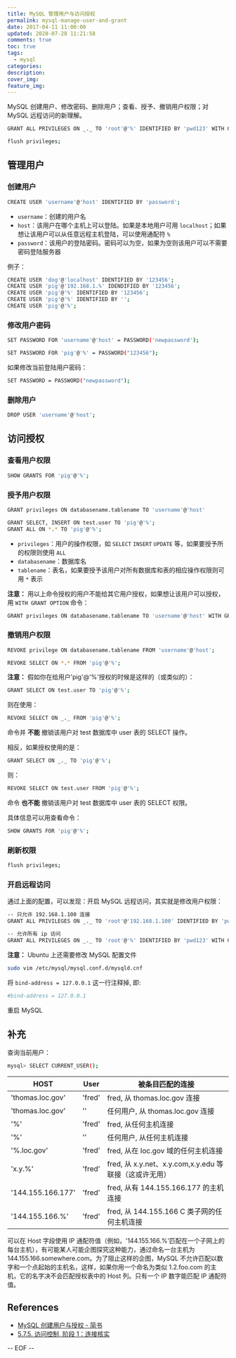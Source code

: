 ```yaml
---
title: MySQL 管理用户与访问授权
permalink: mysql-manage-user-and-grant
date: 2017-04-11 11:00:00
updated: 2020-07-28 11:21:58
comments: true
toc: true
tags:
  - mysql
categories:
description:
cover_img:
feature_img:
---
```


MySQL 创建用户、修改密码、删除用户；查看、授予、撤销用户权限；对 MySQL 远程访问的新理解。

```bash
GRANT ALL PRIVILEGES ON _._ TO 'root'@'%' IDENTIFIED BY 'pwd123' WITH GRANT OPTION;

flush privileges;
```

## 管理用户

### 创建用户

```bash
CREATE USER 'username'@'host' IDENTIFIED BY 'password';
```

- `username`：创建的用户名
- `host`：该用户在哪个主机上可以登陆。如果是本地用户可用 `localhost`；如果想让该用户可以从任意远程主机登陆，可以使用通配符 `%`
- `password`：该用户的登陆密码。密码可以为空，如果为空则该用户可以不需要密码登陆服务器

例子：

```bash
CREATE USER 'dog'@'localhost' IDENTIFIED BY '123456';
CREATE USER 'pig'@'192.168.1.%' IDENDIFIED BY '123456';
CREATE USER 'pig'@'%' IDENTIFIED BY '123456';
CREATE USER 'pig'@'%' IDENTIFIED BY '';
CREATE USER 'pig'@'%';
```

<!-- more -->

### 修改用户密码

```bash
SET PASSWORD FOR 'username'@'host' = PASSWORD('newpassword');

SET PASSWORD FOR 'pig'@'%' = PASSWORD("123456");
```

如果修改当前登陆用户密码：

```bash
SET PASSWORD = PASSWORD("newpassword");
```

### 删除用户

```bash
DROP USER 'username'@'host';
```

## 访问授权

### 查看用户权限

```bash
SHOW GRANTS FOR 'pig'@'%';
```

### 授予用户权限

```bash
GRANT privileges ON databasename.tablename TO 'username'@'host'

GRANT SELECT, INSERT ON test.user TO 'pig'@'%';
GRANT ALL ON *.* TO 'pig'@'%';
```

- `privileges`：用户的操作权限，如 `SELECT` `INSERT` `UPDATE` 等，如果要授予所的权限则使用 `ALL`
- `databasename`：数据库名
- `tablename`：表名，如果要授予该用户对所有数据库和表的相应操作权限则可用 `*` 表示

**注意：** 用以上命令授权的用户不能给其它用户授权，如果想让该用户可以授权，用 `WITH GRANT OPTION` 命令：

```bash
GRANT privileges ON databasename.tablename TO 'username'@'host' WITH GRANT OPTION;
```

### 撤销用户权限

```bash
REVOKE privilege ON databasename.tablename FROM 'username'@'host';

REVOKE SELECT ON *.* FROM 'pig'@'%';
```

**注意：** 假如你在给用户'pig'@'%'授权的时候是这样的（或类似的）：

```bash
GRANT SELECT ON test.user TO 'pig'@'%';
```

则在使用：

```bash
REVOKE SELECT ON _._ FROM 'pig'@'%';
```

命令并 **不能** 撤销该用户对 test 数据库中 user 表的 SELECT 操作。

相反，如果授权使用的是：

```bash
GRANT SELECT ON _._ TO 'pig'@'%';
```

则：

```bash
REVOKE SELECT ON test.user FROM 'pig'@'%';
```

命令 **也不能** 撤销该用户对 test 数据库中 user 表的 SELECT 权限。

具体信息可以用查看命令：

```bash
SHOW GRANTS FOR 'pig'@'%';
```

### 刷新权限

```bash
flush privileges;
```

### 开启远程访问

通过上面的配置，可以发现：开启 MySQL 远程访问，其实就是修改用户权限：

```bash
-- 只允许 192.168.1.100 连接
GRANT ALL PRIVILEGES ON _._ TO 'root'@'192.168.1.100' IDENTIFIED BY 'pwd123' WITH GRANT OPTION;

-- 允许所有 ip 访问
GRANT ALL PRIVILEGES ON _._ TO 'root'@'%' IDENTIFIED BY 'pwd123' WITH GRANT OPTION;
```

**注意：** Ubuntu 上还需要修改 MySQL 配置文件

```bash
sudo vim /etc/mysql/mysql.conf.d/mysqld.cnf
```

将 `bind-address = 127.0.0.1` 这一行注释掉, 即:

```bash
#bind-address = 127.0.0.1
```

重启 MySQL

## 补充

查询当前用户：

```bash
mysql> SELECT CURRENT_USER();
```

| HOST              | User   | 被条目匹配的连接                                       |
| ----------------- | ------ | ------------------------------------------------------ |
| 'thomas.loc.gov'  | 'fred' | fred, 从 thomas.loc.gov 连接                           |
| 'thomas.loc.gov'  | ''     | 任何用户, 从 thomas.loc.gov 连接                       |
| '%'               | 'fred' | fred, 从任何主机连接                                   |
| '%'               | ''     | 任何用户, 从任何主机连接                               |
| '%.loc.gov'       | 'fred' | fred, 从在 loc.gov 域的任何主机连接                    |
| 'x.y.%'           | 'fred' | fred, 从 x.y.net、x.y.com,x.y.edu 等联接（这或许无用） |
| '144.155.166.177' | 'fred' | fred, 从有 144.155.166.177 的主机连接                  |
| '144.155.166.%'   | 'fred' | fred, 从 144.155.166 C 类子网的任何主机连接            |

可以在 Host 字段使用 IP 通配符值（例如，'144.155.166.%'匹配在一个子网上的每台主机），有可能某人可能企图探究这种能力，通过命名一台主机为 144.155.166.somewhere.com。为了阻止这样的企图，MySQL 不允许匹配以数字和一个点起始的主机名，这样，如果你用一个命名为类似 1.2.foo.com 的主机，它的名字决不会匹配授权表中的 Host 列。只有一个 IP 数字能匹配 IP 通配符值。

## References

- [MySQL 创建用户与授权 - 简书](http://www.jianshu.com/p/d7b9c468f20d)
- [5.7.5. 访问控制, 阶段 1：连接核实](http://www.iteedu.com/database/mysql/mysqlmanualcn/database-administration/connection-access.php)

-- EOF --

